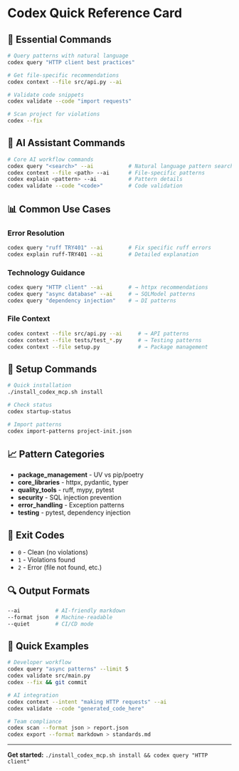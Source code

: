 # Codex Quick Reference Card

## 🚀 Essential Commands

```bash
# Query patterns with natural language
codex query "HTTP client best practices"

# Get file-specific recommendations  
codex context --file src/api.py --ai

# Validate code snippets
codex validate --code "import requests"

# Scan project for violations
codex --fix
```

## 🤖 AI Assistant Commands

```bash
# Core AI workflow commands
codex query "<search>" --ai           # Natural language pattern search
codex context --file <path> --ai      # File-specific patterns
codex explain <pattern> --ai          # Pattern details
codex validate --code "<code>"        # Code validation
```

## 📊 Common Use Cases

### Error Resolution
```bash
codex query "ruff TRY401" --ai        # Fix specific ruff errors
codex explain ruff-TRY401 --ai        # Detailed explanation
```

### Technology Guidance
```bash
codex query "HTTP client" --ai        # → httpx recommendations
codex query "async database" --ai     # → SQLModel patterns
codex query "dependency injection"    # → DI patterns
```

### File Context
```bash
codex context --file src/api.py --ai     # → API patterns
codex context --file tests/test_*.py     # → Testing patterns
codex context --file setup.py            # → Package management
```

## 🔧 Setup Commands

```bash
# Quick installation
./install_codex_mcp.sh install

# Check status
codex startup-status

# Import patterns
codex import-patterns project-init.json
```

## 📈 Pattern Categories

- **package_management** - UV vs pip/poetry
- **core_libraries** - httpx, pydantic, typer
- **quality_tools** - ruff, mypy, pytest
- **security** - SQL injection prevention
- **error_handling** - Exception patterns
- **testing** - pytest, dependency injection

## 🎯 Exit Codes

- `0` - Clean (no violations)
- `1` - Violations found  
- `2` - Error (file not found, etc.)

## 🔍 Output Formats

```bash
--ai           # AI-friendly markdown
--format json  # Machine-readable
--quiet        # CI/CD mode
```

## 📱 Quick Examples

```bash
# Developer workflow
codex query "async patterns" --limit 5
codex validate src/main.py
codex --fix && git commit

# AI integration
codex context --intent "making HTTP requests" --ai
codex validate --code "generated_code_here"

# Team compliance
codex scan --format json > report.json
codex export --format markdown > standards.md
```

---
**Get started:** `./install_codex_mcp.sh install && codex query "HTTP client"`